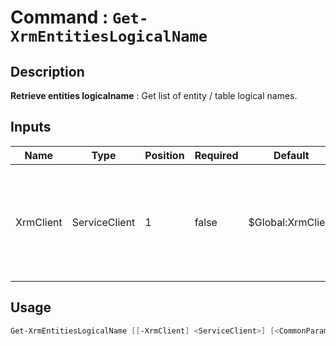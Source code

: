 # Command : `Get-XrmEntitiesLogicalName` 

## Description

**Retrieve entities logicalname** : Get list of entity / table logical names.

## Inputs

Name|Type|Position|Required|Default|Description
----|----|--------|--------|-------|-----------
XrmClient|ServiceClient|1|false|$Global:XrmClient|Xrm connector initialized to target instance. Use latest one by default. (Dataverse ServiceClient)


## Usage

```Powershell 
Get-XrmEntitiesLogicalName [[-XrmClient] <ServiceClient>] [<CommonParameters>]
``` 


